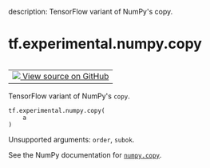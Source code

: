 description: TensorFlow variant of NumPy's copy.

<div itemscope itemtype="http://developers.google.com/ReferenceObject">
<meta itemprop="name" content="tf.experimental.numpy.copy" />
<meta itemprop="path" content="Stable" />
</div>

# tf.experimental.numpy.copy

<!-- Insert buttons and diff -->

<table class="tfo-notebook-buttons tfo-api nocontent" align="left">
<td>
  <a target="_blank" href="https://github.com/tensorflow/tensorflow/blob/r2.4/tensorflow/python/ops/numpy_ops/np_array_ops.py#L437-L439">
    <img src="https://www.tensorflow.org/images/GitHub-Mark-32px.png" />
    View source on GitHub
  </a>
</td>
</table>



TensorFlow variant of NumPy's `copy`.

<pre class="devsite-click-to-copy prettyprint lang-py tfo-signature-link">
<code>tf.experimental.numpy.copy(
    a
)
</code></pre>



<!-- Placeholder for "Used in" -->

Unsupported arguments: `order`, `subok`.

See the NumPy documentation for [`numpy.copy`](https://numpy.org/doc/1.16/reference/generated/numpy.copy.html).